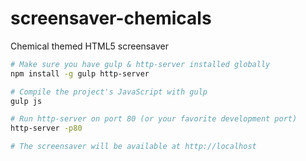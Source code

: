 # screensaver-chemicals
Chemical themed HTML5 screensaver

```sh
# Make sure you have gulp & http-server installed globally
npm install -g gulp http-server

# Compile the project's JavaScript with gulp
gulp js

# Run http-server on port 80 (or your favorite development port)
http-server -p80

# The screensaver will be available at http://localhost
```
